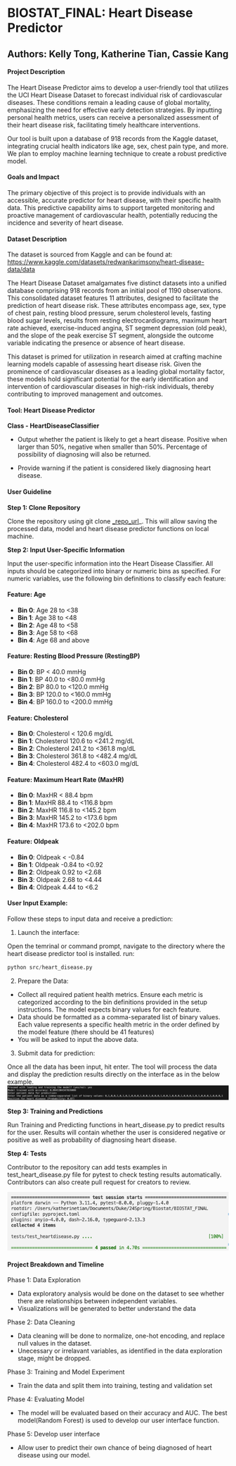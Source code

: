 # BIOSTAT_FINAL: Heart Disease Predictor

## Authors: Kelly Tong, Katherine Tian, Cassie Kang

#### Project Description

The Heart Disease Predictor aims to develop a user-friendly tool that utilizes the UCI Heart Disease Dataset to forecast individual risk of cardiovascular diseases. These conditions remain a leading cause of global mortality, emphasizing the need for effective early detection strategies. By inputting personal health metrics, users can receive a personalized assessment of their heart disease risk, facilitating timely healthcare interventions.

Our tool is built upon a database of 918 records from the Kaggle dataset, integrating crucial health indicators like age, sex, chest pain type, and more. We plan to employ machine learning technique to create a robust predictive model.

#### Goals and Impact
The primary objective of this project is to provide individuals with an accessible, accurate predictor for heart disease, with their specific health data. This predictive capability aims to support targeted monitoring and proactive management of cardiovascular health, potentially reducing the incidence and severity of heart disease.

#### Dataset Description

The dataset is sourced from Kaggle and can be found at: https://www.kaggle.com/datasets/redwankarimsony/heart-disease-data/data

The Heart Disease Dataset amalgamates five distinct datasets into a unified database comprising 918 records from an initial pool of 1190 observations. This consolidated dataset features 11 attributes, designed to facilitate the prediction of heart disease risk. These attributes encompass age, sex, type of chest pain, resting blood pressure, serum cholesterol levels, fasting blood sugar levels, results from resting electrocardiograms, maximum heart rate achieved, exercise-induced angina, ST segment depression (old peak), and the slope of the peak exercise ST segment, alongside the outcome variable indicating the presence or absence of heart disease.

This dataset is primed for utilization in research aimed at crafting machine learning models capable of assessing heart disease risk. Given the prominence of cardiovascular diseases as a leading global mortality factor, these models hold significant potential for the early identification and intervention of cardiovascular diseases in high-risk individuals, thereby contributing to improved management and outcomes.

#### Tool: Heart Disease Predictor

**Class - HeartDiseaseClassifier**

- Output whether the patient is likely to get a heart disease. Positive when larger than 50%, negative when smaller than 50%. Percentage of possibility of diagnosing will also be returned. 
  
- Provide warning if the patient is considered likely diagnosing heart disease.

#### User Guideline

**Step 1: Clone Repository**

Clone the repository using git clone [_repo_url](https://github.com/Kelly0604/BIOSTAT_FINAL.git)_. This will allow saving the processed data, model and heart disease predictor functions on local machine. 

**Step 2: Input User-Specific Information**

Input the user-specific information into the Heart Disease Classifier. All inputs should be categorized into binary or numeric bins as specified. For numeric variables, use the following bin definitions to classify each feature:

#### Feature: Age
- **Bin 0**: Age 28 to <38
- **Bin 1**: Age 38 to <48
- **Bin 2**: Age 48 to <58
- **Bin 3**: Age 58 to <68
- **Bin 4**: Age 68 and above

#### Feature: Resting Blood Pressure (RestingBP)
- **Bin 0**: BP < 40.0 mmHg
- **Bin 1**: BP 40.0 to <80.0 mmHg
- **Bin 2**: BP 80.0 to <120.0 mmHg
- **Bin 3**: BP 120.0 to <160.0 mmHg
- **Bin 4**: BP 160.0 to <200.0 mmHg

#### Feature: Cholesterol
- **Bin 0**: Cholesterol < 120.6 mg/dL
- **Bin 1**: Cholesterol 120.6 to <241.2 mg/dL
- **Bin 2**: Cholesterol 241.2 to <361.8 mg/dL
- **Bin 3**: Cholesterol 361.8 to <482.4 mg/dL
- **Bin 4**: Cholesterol 482.4 to <603.0 mg/dL

#### Feature: Maximum Heart Rate (MaxHR)
- **Bin 0**: MaxHR < 88.4 bpm
- **Bin 1**: MaxHR 88.4 to <116.8 bpm
- **Bin 2**: MaxHR 116.8 to <145.2 bpm
- **Bin 3**: MaxHR 145.2 to <173.6 bpm
- **Bin 4**: MaxHR 173.6 to <202.0 bpm

#### Feature: Oldpeak
- **Bin 0**: Oldpeak < -0.84
- **Bin 1**: Oldpeak -0.84 to <0.92
- **Bin 2**: Oldpeak 0.92 to <2.68
- **Bin 3**: Oldpeak 2.68 to <4.44
- **Bin 4**: Oldpeak 4.44 to <6.2

#### User Input Example:
Follow these steps to input data and receive a prediction:
1. Launch the interface:

Open the temrinal or command prompt, navigate to the directory where the heart disease predictor tool is installed.
run:
```Python
python src/heart_disease.py
```
2. Prepare the Data:
- Collect all required patient health metrics. Ensure each metric is categorized according to the bin definitions provided in the setup instructions. The model expects binary values for each feature.
- Data should be formatted as a comma-separated list of binary values. Each value represents a specific health metric in the order defined by the model feature (there should be 41 features)
- You will be asked to input the above data.
3. Submit data for prediction:

Once all the data has been input, hit enter. The tool will process the data and display the prediction results directly on the interface as in the below example.
![User Input](imgs/User_input.jpg)


**Step 3: Training and Predictions**

Run Training and Predicting functions in heart_disease.py to predict results for the user. Results will contain whether the user is considered negative or positive as well as probability of diagnosing heart disease. 

**Step 4: Tests**

Contributor to the repository can add tests examples in test_heart_disease.py file for pytest to check testing results automatically. Contributors can also create pull request for creators to review.

![User Input](imgs/Test.jpg)

#### Project Breakdown and Timeline
Phase 1: Data Exploration
  - Data exploratory analysis would be done on the dataset to see whether there are relationships between independent variables.
  - Visualizations will be generated to better understand the data

Phase 2: Data Cleaning 
- Data cleaning will be done to normalize, one-hot encoding, and replace null values in the dataset.
- Unecessary or irrelavant variables, as identified in the data exploration stage, might be dropped.

Phase 3: Training and Model Experiment 
- Train the data and split them into training, testing and validation set

Phase 4: Evaluating Model 
- The model will be evaluated based on their accuracy and AUC. The best model(Random Forest) is used to develop our user interface function. 
  
Phase 5: Develop user interface
- Allow user to predict their own chance of being diagnosed of heart disease using our model.
